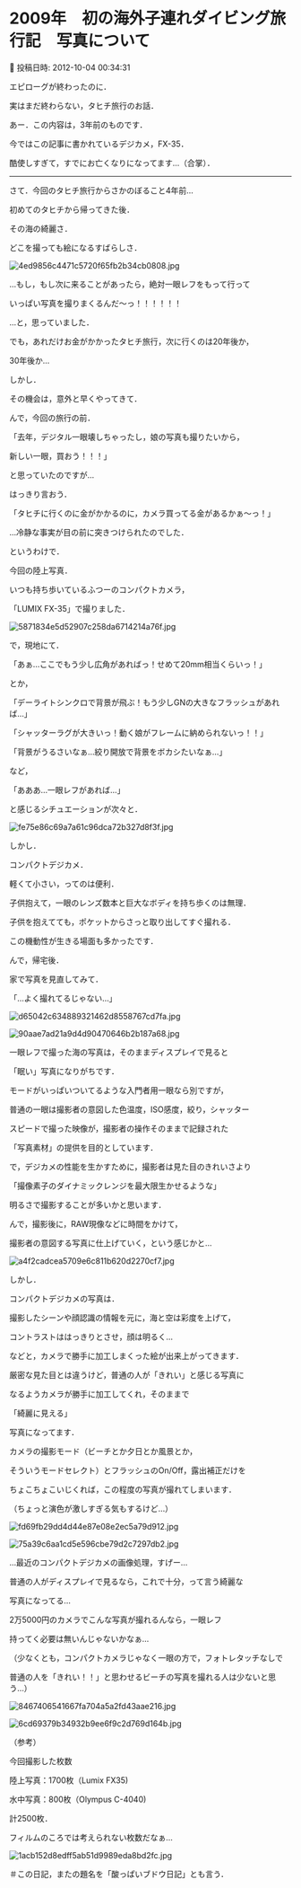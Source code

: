 # 2009年　初の海外子連れダイビング旅行記　写真について

📅 投稿日時: 2012-10-04 00:34:31

エピローグが終わったのに．


実はまだ終わらない，タヒチ旅行のお話．





あー．この内容は，3年前のものです．


今ではこの記事に書かれているデジカメ，FX-35．


酷使しすぎて，すでにお亡くなりになってます…（合掌）．


------





さて．今回のタヒチ旅行からさかのぼること4年前…


初めてのタヒチから帰ってきた後．





その海の綺麗さ．


どこを撮っても絵になるすばらしさ．




![4ed9856c4471c5720f65fb2b34cb0808.jpg](images/4ed9856c4471c5720f65fb2b34cb0808.jpg)







…もし，もし次に来ることがあったら，絶対一眼レフをもって行って


いっぱい写真を撮りまくるんだ～っ！！！！！！


…と，思っていました．


でも，あれだけお金がかかったタヒチ旅行，次に行くのは20年後か，


30年後か…





しかし．


その機会は，意外と早くやってきて．





んで，今回の旅行の前．


「去年，デジタル一眼壊しちゃったし，娘の写真も撮りたいから，


新しい一眼，買おう！！！」


と思っていたのですが…





はっきり言おう．


「タヒチに行くのに金がかかるのに，カメラ買ってる金があるかぁ～っ！」


…冷静な事実が目の前に突きつけられたのでした．





というわけで．


今回の陸上写真．


いつも持ち歩いているふつーのコンパクトカメラ，


「LUMIX FX-35」で撮りました．




![5871834e5d52907c258da6714214a76f.jpg](images/5871834e5d52907c258da6714214a76f.jpg)







で，現地にて．


「あぁ…ここでもう少し広角があればっ！せめて20mm相当くらいっ！」


とか，


「デーライトシンクロで背景が飛ぶ！もう少しGNの大きなフラッシュがあれば…」


「シャッターラグが大きいっ！動く娘がフレームに納められないっ！！」


「背景がうるさいなぁ…絞り開放で背景をボカシたいなぁ…」


など，


「あああ…一眼レフがあれば…」


と感じるシチュエーションが次々と．




![fe75e86c69a7a61c96dca72b327d8f3f.jpg](images/fe75e86c69a7a61c96dca72b327d8f3f.jpg)







しかし．


コンパクトデジカメ．


軽くて小さい，ってのは便利．


子供抱えて，一眼のレンズ数本と巨大なボディを持ち歩くのは無理．


子供を抱えてても，ポケットからさっと取り出してすぐ撮れる．


この機動性が生きる場面も多かったです．





んで，帰宅後．


家で写真を見直してみて．


「…よく撮れてるじゃない…」




![d65042c634889321462d8558767cd7fa.jpg](images/d65042c634889321462d8558767cd7fa.jpg)









![90aae7ad21a9d4d90470646b2b187a68.jpg](images/90aae7ad21a9d4d90470646b2b187a68.jpg)







一眼レフで撮った海の写真は，そのままディスプレイで見ると


「眠い」写真になりがちです．


モードがいっぱいついてるような入門者用一眼なら別ですが，


普通の一眼は撮影者の意図した色温度，ISO感度，絞り，シャッター


スピードで撮った映像が，撮影者の操作そのままで記録された


「写真素材」の提供を目的としています．


で，デジカメの性能を生かすために，撮影者は見た目のきれいさより


「撮像素子のダイナミックレンジを最大限生かせるような」


明るさで撮影することが多いかと思います．


んで，撮影後に，RAW現像などに時間をかけて，


撮影者の意図する写真に仕上げていく，という感じかと…




![a4f2cadcea5709e6c811b620d2270cf7.jpg](images/a4f2cadcea5709e6c811b620d2270cf7.jpg)







しかし．


コンパクトデジカメの写真は．


撮影したシーンや顔認識の情報を元に，海と空は彩度を上げて，


コントラストははっきりとさせ，顔は明るく…


などと，カメラで勝手に加工しまくった絵が出来上がってきます．


厳密な見た目とは違うけど，普通の人が「きれい」と感じる写真に


なるようカメラが勝手に加工してくれ，そのままで


「綺麗に見える」


写真になってます．





カメラの撮影モード（ビーチとか夕日とか風景とか，


そういうモードセレクト）とフラッシュのOn/Off，露出補正だけを


ちょこちょこいじくれば，この程度の写真が撮れてしまいます．


（ちょっと演色が激しすぎる気もするけど…）




![fd69fb29dd4d44e87e08e2ec5a79d912.jpg](images/fd69fb29dd4d44e87e08e2ec5a79d912.jpg)









![75a39c6aa1cd5e596cbe79d2c7297db2.jpg](images/75a39c6aa1cd5e596cbe79d2c7297db2.jpg)




…最近のコンパクトデジカメの画像処理，すげー…


普通の人がディスプレイで見るなら，これで十分，って言う綺麗な


写真になってる…





2万5000円のカメラでこんな写真が撮れるんなら，一眼レフ


持ってく必要は無いんじゃないかなぁ…


（少なくとも，コンパクトカメラじゃなく一眼の方で，フォトレタッチなしで


普通の人を「きれい！！」と思わせるビーチの写真を撮れる人は少ないと思う…）




![8467406541667fa704a5a2fd43aae216.jpg](images/8467406541667fa704a5a2fd43aae216.jpg)









![6cd69379b34932b9ee6f9c2d769d164b.jpg](images/6cd69379b34932b9ee6f9c2d769d164b.jpg)







（参考）


今回撮影した枚数


陸上写真：1700枚（Lumix FX35)


水中写真：800枚（Olympus C-4040)


計2500枚．


フィルムのころでは考えられない枚数だなぁ…







![1acb152d8edff5ab51d9989eda8bd2fc.jpg](images/1acb152d8edff5ab51d9989eda8bd2fc.jpg)







＃この日記，またの題名を「酸っぱいブドウ日記」とも言う．
